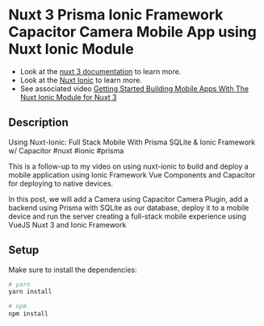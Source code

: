 # Nuxt 3 Prisma Ionic Framework Capacitor Camera Mobile App using Nuxt Ionic Module 

- Look at the [nuxt 3 documentation](https://v3.nuxtjs.org) to learn more.
- Look at the [Nuxt Ionic](https://ionic.roe.dev/) to learn more.
- See associated video [Getting Started Building Mobile Apps With The Nuxt Ionic Module for Nuxt 3](https://www.youtube.com/watch?v=f4sB7NhCgRw)

## Description

Using Nuxt-Ionic: Full Stack Mobile With Prisma SQLite & Ionic Framework w/ Capacitor
#nuxt #ionic #prisma 

This is a follow-up to my video on using nuxt-ionic to build and deploy a mobile application using Ionic Framework Vue Components and Capacitor for deploying to native devices.

In this post, we will add a Camera using Capacitor Camera Plugin, add a backend using Prisma with SQLite as our database, deploy it to a mobile device and run the server creating a full-stack mobile experience using VueJS Nuxt 3 and Ionic Framework

## Setup

Make sure to install the dependencies:

```bash
# yarn
yarn install

# npm
npm install

```

